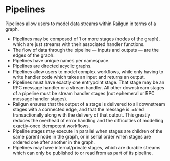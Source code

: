 Pipelines
=========
Pipelines allow users to model data streams within Railgun in terms of a graph.

- Pipelines may be composed of 1 or more stages (nodes of the graph), which are just streams with their associated handler functions.
- The flow of data through the pipeline — inputs and outputs — are the edges of the graph.
- Pipelines have unique names per namespace.
- Pipelines are directed acyclic graphs.
- Pipelines allow users to model complex workflows, while only having to write handler code which takes an input and returns an output.
- Pipelines must have exactly one entrypoint stage. That stage may be an RPC message handler or a stream handler. All other downstream stages of a pipeline must be stream handler stages (not ephemeral or RPC message handler stages).
- Railgun ensures that the output of a stage is delivered to all downstream stages with a connected edge, and that the message is `ack`'ed transactionally along with the delivery of that output. This greatly reduces the overhead of error handling and the difficulties of modelling exactly-once idempotent workflows.
- Pipeline stages may execute in parallel when stages are children of the same parent node in the graph, or in serial order when stages are ordered one after another in the graph.
- Pipelines may have internal/private stages, which are durable streams which can only be published to or read from as part of its pipeline.
